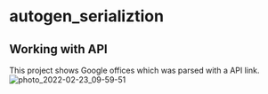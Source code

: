 # autogen_serializtion
## Working with API
This project shows Google offices which was parsed with a API link.
![photo_2022-02-23_09-59-51](https://user-images.githubusercontent.com/81027613/155259729-d756f5a1-4949-4bee-9bfa-a78dc7bbc83e.jpg)
